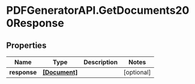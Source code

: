 # PDFGeneratorAPI.GetDocuments200Response

## Properties

Name | Type | Description | Notes
------------ | ------------- | ------------- | -------------
**response** | [**[Document]**](Document.md) |  | [optional] 


